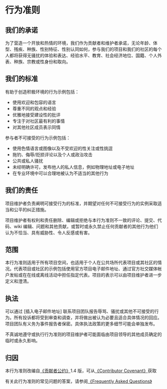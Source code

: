 # 行为准则

## 我们的承诺

为了营造一个开放和热情的环境，我们作为贡献者和维护者承诺，无论年龄、体型、残疾、种族、性别特征、性别认同如何，参与我们的项目和我们的社区的每个人都将获得无骚扰的体验和表达、经验水平、教育、社会经济地位、国籍、个人外表、种族、宗教或性身份和取向。

## 我们的标准

有助于创造积极环境的行为示例包括：

- 使用欢迎和包容的语言
- 尊重不同的观点和经验
- 优雅地接受建设性的批评
- 专注于对社区最有利的事情
- 对其他社区成员表示同情

参与者不可接受的行为示例包括：

- 使用色情语言或图像以及不受欢迎的性关注或性挑逗
- 拖钓、侮辱/贬损评论以及个人或政治攻击
- 公共或私人骚扰
- 未经明确许可，发布他人的私人信息，例如物理地址或电子地址
- 在专业环境中可以合理地被认为不适当的其他行为

## 我们的责任

项目维护者负责阐明可接受行为的标准，并期望对任何不可接受行为的实例采取适当和公平的纠正措施。

项目维护者有权利和责任删除、编辑或拒绝与本行为准则不一致的评论、提交、代码、wiki 编辑、问题和其他贡献，或暂时或永久禁止任何贡献者的其他行为他们认为不恰当、具有威胁性、令人反感或有害。

## 范围

本行为准则适用于所有项目空间，也适用于个人在公共场所代表项目或其社区的情况。代表项目或社区的示例包括使用官方项目电子邮件地址、通过官方社交媒体帐户发帖或在在线或离线活动中担任指定代表。项目的表示可以由项目维护者进一步定义和澄清。

## 执法

可以通过 [插入电子邮件地址] 联系项目团队报告辱骂、骚扰或其他不可接受的行为。所有投诉都将受到审查和调查，并将做出被认为必要且适合具体情况的回应。项目团队有义务为事件报告者保密。具体执法政策的更多细节可能会单独发布。

不真诚地遵守或执行行为准则的项目维护者可能面临由项目领导的其他成员确定的临时或永久影响。

## 归因

本行为准则改编自[《贡献者公约》](https://www.contributor-covenant.org/)1.4 版，可从[《Contributor Covenant》](https://www.contributor-covenant.org/version/1/4/code-of-conduct.html)获取

有关此行为准则的常见问题的答案，请参阅[《Frequently Asked Questions》](https://www.contributor-covenant.org/faq)

